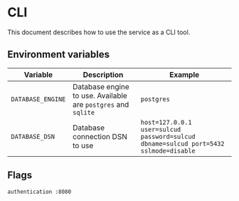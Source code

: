 # CLI

This document describes how to use the service as a CLI tool.

## Environment variables

| Variable          | Description                                                  | Example                                                      |
| ----------------- | ------------------------------------------------------------ | ------------------------------------------------------------ |
| `DATABASE_ENGINE` | Database engine to use. Available are `postgres` and `sqlite` | `postgres`                                                   |
| `DATABASE_DSN`    | Database connection DSN to use                               | `host=127.0.0.1 user=sulcud password=sulcud dbname=sulcud port=5432 sslmode=disable` |

## Flags

```shell
authentication :8080
```
